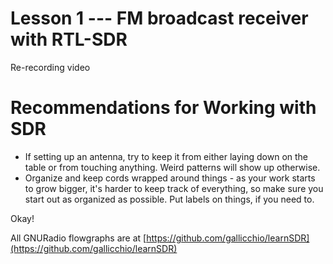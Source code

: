 # Lesson 1 --- FM broadcast receiver with RTL-SDR

Re-recording video

# Recommendations for Working with SDR
* If setting up an antenna, try to keep it from either laying down on the table or from touching anything. Weird patterns will show up otherwise.
* Organize and keep cords wrapped around things - as your work starts to grow bigger, it's harder to keep track of everything, so make sure you start out as organized as possible. Put labels on things, if you need to.

Okay!

All GNURadio flowgraphs are at [https://github.com/gallicchio/learnSDR](https://github.com/gallicchio/learnSDR)

